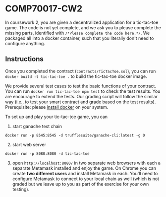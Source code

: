 # COMP70017-CW2

In coursework 2, you are given a decentralized application for a tic-tac-toe game. The code is not yet complete, and we ask you to please complete the missing parts, identified with `/*Please complete the code here.*/`. We packaged all into a docker container, such that you literally don't need to configure anything.

## Instructions
Once you completed the contract (`contracts/TicTacToe.sol`), you can run `docker build -t tic-tac-toe .` to build the tic-tac-toe docker image.

We provide several test cases to test the basic functions of your contract. You can run `docker run tic-tac-toe npm test` to check the test results. You are encourage to extend the tests. Our grading script will follow the similar way (i.e., to test your smart contract and grade based on the test results). Prerequisite: please [install docker](https://docs.docker.com/desktop/) on your system.

To set up and play your tic-tac-toe game, you can
1. start ganache test chain

`docker run -p 8545:8545 -d trufflesuite/ganache-cli:latest -g 0`

2. start web server

`docker run -p 8080:8080 -d tic-tac-toe`

3. open `http://localhost:8080/` in two separate web browsers with each a separate Metamask installed and enjoy the game. On Chrome you can create **two different users** and install Metamask in each. You'll need to configure Metamask to connect to your local chain as well (which is not graded but we leave up to you as part of the exercise for your own testing).
